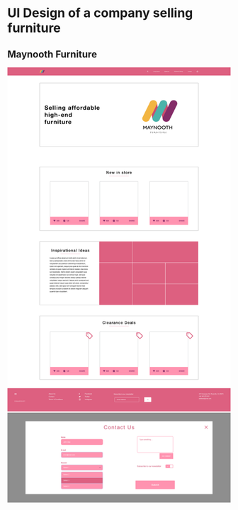 # UI Design of a company selling furniture

## Maynooth Furniture

![landing](Maynooth-Furniture.jpg)
![contact-us](Contact-Us.jpg)
